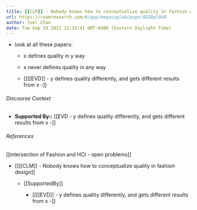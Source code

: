 ```yaml
---
title: [[CLM]] - Nobody knows how to conceptualize quality in fashion design
url: https://roamresearch.com/#/app/megacoglab/page/9DIBpl0U8
author: Joel Chan
date: Tue Sep 28 2021 12:33:41 GMT-0400 (Eastern Daylight Time)
---
```


- look at all these papers:

    - x defines quality in y way

    - x never defines quality in any way

    - [[[[EVD]] - y defines quality differently, and gets different results from x -]]

###### Discourse Context

- **Supported By::** [[EVD - y defines quality differently, and gets different results from x -]]

###### References

[[intersection of Fashion and HCI - open problems]]

- [[[[CLM]] - Nobody knows how to conceptualize quality in fashion design]]

    - [[SupportedBy]]

        - [[[[EVD]] - y defines quality differently, and gets different results from x -]]
